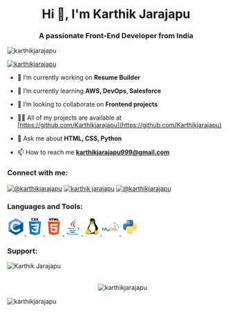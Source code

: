 <h1 align="center">Hi 👋, I'm Karthik Jarajapu</h1>
<h3 align="center">A passionate Front-End Developer from India</h3>
<p align="right"alt="coding"width="400"src="C:\Users\anils\Downloads\54e37d8074ebcde1d96c77d7b2a7f310.gif">
<p align="left"> <img src="https://komarev.com/ghpvc/?username=karthikjarajapu&label=Profile%20views&color=0e75b6&style=flat" alt="karthikjarajapu" /> </p>

<p align="left"> <a href="https://github.com/ryo-ma/github-profile-trophy"><img src="https://github-profile-trophy.vercel.app/?username=karthikjarajapu" alt="karthikjarajapu" /></a> </p>

- 🔭 I’m currently working on **Resume Builder**

- 🌱 I’m currently learning **AWS, DevOps, Salesforce**

- 👯 I’m looking to collaborate on **Frontend projects**

- 👨‍💻 All of my projects are available at [https://github.com/Karthikjarajapu](https://github.com/Karthikjarajapu)

- 💬 Ask me about **HTML, CSS, Python**

- 📫 How to reach me **karthikjarajapu999@gmail.com**

<h3 align="left">Connect with me:</h3>
<p align="left">
<a href="https://twitter.com/@karthikjarajapu" target="blank"><img align="center" src="https://raw.githubusercontent.com/rahuldkjain/github-profile-readme-generator/master/src/images/icons/Social/twitter.svg" alt="@karthikjarajapu" height="30" width="40" /></a>
<a href="https://linkedin.com/in/karthik jarajapu" target="blank"><img align="center" src="https://raw.githubusercontent.com/rahuldkjain/github-profile-readme-generator/master/src/images/icons/Social/linked-in-alt.svg" alt="karthik jarajapu" height="30" width="40" /></a>
<a href="https://www.hackerrank.com/@karthikjarajapu" target="blank"><img align="center" src="https://raw.githubusercontent.com/rahuldkjain/github-profile-readme-generator/master/src/images/icons/Social/hackerrank.svg" alt="@karthikjarajapu" height="30" width="40" /></a>
</p>

<h3 align="left">Languages and Tools:</h3>
<p align="left"> <a href="https://www.cprogramming.com/" target="_blank" rel="noreferrer"> <img src="https://raw.githubusercontent.com/devicons/devicon/master/icons/c/c-original.svg" alt="c" width="40" height="40"/> </a> <a href="https://www.w3schools.com/css/" target="_blank" rel="noreferrer"> <img src="https://raw.githubusercontent.com/devicons/devicon/master/icons/css3/css3-original-wordmark.svg" alt="css3" width="40" height="40"/> </a> <a href="https://www.w3.org/html/" target="_blank" rel="noreferrer"> <img src="https://raw.githubusercontent.com/devicons/devicon/master/icons/html5/html5-original-wordmark.svg" alt="html5" width="40" height="40"/> </a> <a href="https://www.java.com" target="_blank" rel="noreferrer"> <img src="https://raw.githubusercontent.com/devicons/devicon/master/icons/java/java-original.svg" alt="java" width="40" height="40"/> </a> <a href="https://www.linux.org/" target="_blank" rel="noreferrer"> <img src="https://raw.githubusercontent.com/devicons/devicon/master/icons/linux/linux-original.svg" alt="linux" width="40" height="40"/> </a> <a href="https://www.mysql.com/" target="_blank" rel="noreferrer"> <img src="https://raw.githubusercontent.com/devicons/devicon/master/icons/mysql/mysql-original-wordmark.svg" alt="mysql" width="40" height="40"/> </a> <a href="https://www.python.org" target="_blank" rel="noreferrer"> <img src="https://raw.githubusercontent.com/devicons/devicon/master/icons/python/python-original.svg" alt="python" width="40" height="40"/> </a> </p>


<h3 align="left">Support:</h3>
<p><a href="https://www.buymeacoffee.com/Karthik Jarajapu"> <img align="left" src="https://cdn.buymeacoffee.com/buttons/v2/default-yellow.png" height="50" width="210" alt="Karthik Jarajapu" /></a></p><br><br>


<p><img align="center" src="https://github-readme-stats.vercel.app/api/top-langs?username=karthikjarajapu&show_icons=true&locale=en&layout=compact" alt="karthikjarajapu" /></p>

<p><img align="center" src="https://github-readme-streak-stats.herokuapp.com/?user=karthikjarajapu&" alt="karthikjarajapu" /></p>

